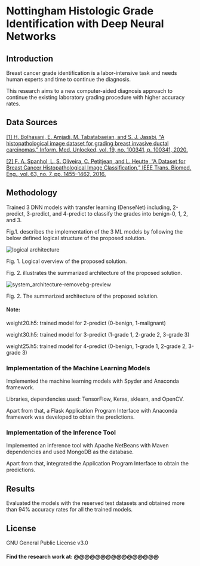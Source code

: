 # Nottingham Histologic Grade Identification with Deep Neural Networks

## Introduction

Breast cancer grade identification is a labor-intensive task and needs human experts and time to continue the diagnosis.

This research aims to a new computer-aided diagnosis approach to continue the existing laboratory grading procedure with higher accuracy rates.

## Data Sources

[[1] H. Bolhasani, E. Amjadi, M. Tabatabaeian, and S. J. Jassbi, “A histopathological image dataset for grading breast invasive ductal carcinomas,” Inform. Med. Unlocked, vol. 19, no. 100341, p. 100341, 2020.](https://www.sciencedirect.com/science/article/pii/S2352914820300757)

[[2] F. A. Spanhol, L. S. Oliveira, C. Petitjean, and L. Heutte, “A Dataset for Breast Cancer Histopathological Image Classification,” IEEE Trans. Biomed. Eng., vol. 63, no. 7, pp. 1455–1462, 2016.](https://ieeexplore.ieee.org/abstract/document/7312934)

## Methodology

Trained 3 DNN models with transfer learning (DenseNet) including, 2-predict, 3-predict, and
4-predict to classify the grades into benign-0, 1, 2, and 3.

Fig.1. describes the implementation of the 3 ML models by following the below defined logical structure of the proposed solution.

![logical architecture](https://user-images.githubusercontent.com/65106674/149619799-6d198596-98bf-45ca-a1c4-2d73ffe929a1.png)

Fig. 1. Logical overview of the proposed solution.

Fig. 2. illustrates the summarized architecture of the proposed solution.

![system_architecture-removebg-preview](https://user-images.githubusercontent.com/65106674/149620159-9b2d1360-416d-4917-ad1a-631e110adaf3.png)

Fig. 2. The summarized architecture of the proposed solution.

#### Note:

weight20.h5: trained model for 2-predict (0-benign, 1-malignant)

weight30.h5: trained model for 3-predict (1-grade 1, 2-grade 2, 3-grade 3)

weight25.h5: trained model for 4-predict (0-benign, 1-grade 1, 2-grade 2, 3-grade 3)

### Implementation of the Machine Learning Models

Implemented the machine learning models  with
Spyder and Anaconda framework.

Libraries, dependencies used:  TensorFlow, Keras,
sklearn, and OpenCV.

Apart from that, a Flask Application Program
Interface with Anaconda framework was developed to
obtain the predictions.

### Implementation of the Inference Tool

Implemented an inference tool with Apache NetBeans with
Maven dependencies and used MongoDB as the
database.

Apart from that, integrated the Application Program Interface
to obtain the predictions.

## Results

Evaluated the models with the reserved test datasets and obtained more than 94% accuracy rates for all the trained models.

## License

GNU General Public License v3.0

#### Find the research work at: @@@@@@@@@@@@@@@@



